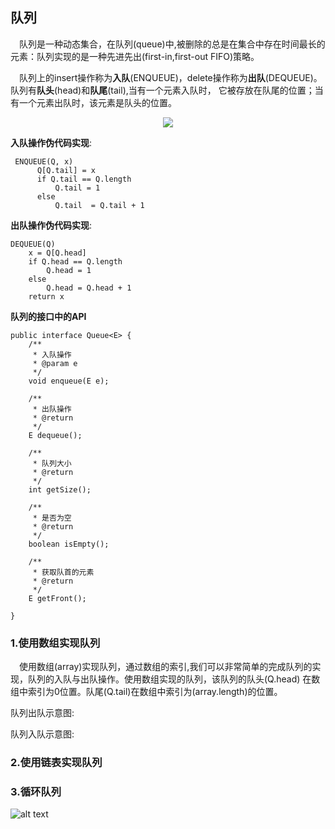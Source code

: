  ## 队列
 &ensp;&ensp;队列是一种动态集合，在队列(queue)中,被删除的总是在集合中存在时间最长的元素：队列实现的是一种先进先出(first-in,first-out FIFO)策略。
 
  &ensp;&ensp;队列上的insert操作称为**入队**(ENQUEUE)，delete操作称为**出队**(DEQUEUE)。队列有**队头**(head)和**队尾**(tail),当有一个元素入队时，
  它被存放在队尾的位置；当有一个元素出队时，该元素是队头的位置。
  
  <div align="center">
     <img src="https://github.com/FunCheney/data-structure/blob/master/src/main/java/com/fchen/datastructure/array/image/quene.png">
  </div>
  
 **入队操作伪代码实现**:
 ```
  ENQUEUE(Q, x)
       Q[Q.tail] = x
       if Q.tail == Q.length
           Q.tail = 1
       else
           Q.tail  = Q.tail + 1
  ```
 **出队操作伪代码实现**:
 ```
 DEQUEUE(Q)
     x = Q[Q.head]
     if Q.head == Q.length
         Q.head = 1
     else
         Q.head = Q.head + 1
     return x
```
**队列的接口中的API**
```
public interface Queue<E> {
    /**
     * 入队操作
     * @param e
     */
    void enqueue(E e);

    /**
     * 出队操作
     * @return
     */
    E dequeue();

    /**
     * 队列大小
     * @return
     */
    int getSize();

    /**
     * 是否为空
     * @return
     */
    boolean isEmpty();

    /**
     * 获取队首的元素
     * @return
     */
    E getFront();

}
```
 ###  1.使用数组实现队列
 &ensp;&ensp;使用数组(array)实现队列，通过数组的索引,我们可以非常简单的完成队列的实现，队列的入队与出队操作。使用数组实现的队列，该队列的队头(Q.head)
 在数组中索引为0位置。队尾(Q.tail)在数组中索引为(array.length)的位置。

队列出队示意图:

队列入队示意图:

 ###  2.使用链表实现队列
 
 
 ###  3.循环队列
 ![alt text](./linkedlist/data-mapper.png "Data Mapper")
 
 
